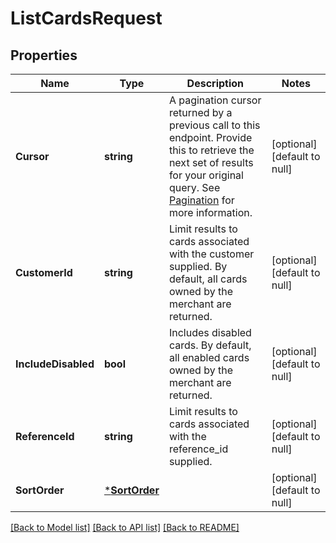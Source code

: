 # ListCardsRequest

## Properties

 Name                | Type                           | Description                                                                                                                                                                                                                                       | Notes                        
---------------------|--------------------------------|---------------------------------------------------------------------------------------------------------------------------------------------------------------------------------------------------------------------------------------------------|------------------------------
 **Cursor**          | **string**                     | A pagination cursor returned by a previous call to this endpoint. Provide this to retrieve the next set of results for your original query.  See [Pagination](https://developer.squareup.com/docs/basics/api101/pagination) for more information. | [optional] [default to null] 
 **CustomerId**      | **string**                     | Limit results to cards associated with the customer supplied. By default, all cards owned by the merchant are returned.                                                                                                                           | [optional] [default to null] 
 **IncludeDisabled** | **bool**                       | Includes disabled cards. By default, all enabled cards owned by the merchant are returned.                                                                                                                                                        | [optional] [default to null] 
 **ReferenceId**     | **string**                     | Limit results to cards associated with the reference_id supplied.                                                                                                                                                                                 | [optional] [default to null] 
 **SortOrder**       | [***SortOrder**](SortOrder.md) |                                                                                                                                                                                                                                                   | [optional] [default to null] 

[[Back to Model list]](../README.md#documentation-for-models) [[Back to API list]](../README.md#documentation-for-api-endpoints) [[Back to README]](../README.md)

